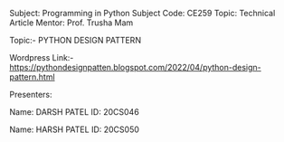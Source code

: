 Subject:      Programming in Python
Subject Code: CE259
Topic:        Technical Article
Mentor: Prof. Trusha Mam

Topic:-       PYTHON DESIGN PATTERN

Wordpress Link:-
https://pythondesignpatten.blogspot.com/2022/04/python-design-pattern.html

Presenters:

Name:         DARSH PATEL
ID:           20CS046

Name:         HARSH PATEL
ID:           20CS050
